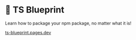# 📘 TS Blueprint

Learn how to package your npm package, no matter what it is!

[ts-blueprint.pages.dev](https://ts-blueprint.pages.dev)
